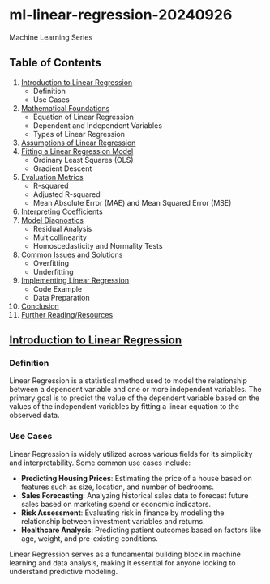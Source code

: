 # ml-linear-regression-20240926
Machine Learning Series

## Table of Contents

1. [Introduction to Linear Regression](#introduction-to-linear-regression)
   - Definition
   - Use Cases
2. [Mathematical Foundations](#mathematical-foundations)
   - Equation of Linear Regression
   - Dependent and Independent Variables
   - Types of Linear Regression
3. [Assumptions of Linear Regression](#assumptions-of-linear-regression)
4. [Fitting a Linear Regression Model](#fitting-a-linear-regression-model)
   - Ordinary Least Squares (OLS)
   - Gradient Descent
5. [Evaluation Metrics](#evaluation-metrics)
   - R-squared
   - Adjusted R-squared
   - Mean Absolute Error (MAE) and Mean Squared Error (MSE)
6. [Interpreting Coefficients](#interpreting-coefficients)
7. [Model Diagnostics](#model-diagnostics)
   - Residual Analysis
   - Multicollinearity
   - Homoscedasticity and Normality Tests
8. [Common Issues and Solutions](#common-issues-and-solutions)
   - Overfitting
   - Underfitting
9. [Implementing Linear Regression](#implementing-linear-regression)
   - Code Example
   - Data Preparation
10. [Conclusion](#conclusion)
11. [Further Reading/Resources](#further-readingresources)

## [Introduction to Linear Regression](#introduction-to-linear-regression)

### Definition
Linear Regression is a statistical method used to model the relationship between a dependent variable and one or more independent variables. The primary goal is to predict the value of the dependent variable based on the values of the independent variables by fitting a linear equation to the observed data.

### Use Cases
Linear Regression is widely utilized across various fields for its simplicity and interpretability. Some common use cases include:

- **Predicting Housing Prices**: Estimating the price of a house based on features such as size, location, and number of bedrooms.
- **Sales Forecasting**: Analyzing historical sales data to forecast future sales based on marketing spend or economic indicators.
- **Risk Assessment**: Evaluating risk in finance by modeling the relationship between investment variables and returns.
- **Healthcare Analysis**: Predicting patient outcomes based on factors like age, weight, and pre-existing conditions.

Linear Regression serves as a fundamental building block in machine learning and data analysis, making it essential for anyone looking to understand predictive modeling.


